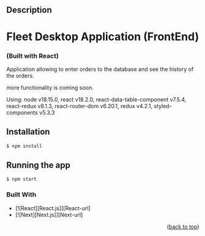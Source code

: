 ## Description

<h1>Fleet Desktop Application (FrontEnd)</h1>
<h3> (Built with React) </h3>


Application allowing to enter orders to the database and see the history of the orders.

more functionality is coming soon.

Using: 
 node v18.15.0,
 react v18.2.0, 
 react-data-table-component v7.5.4, 
 react-redux v8.1.3, 
 react-router-dom v6.20.1, redux v4.2.1, 
 styled-components v5.3.3


## Installation

```bash
$ npm install
```

## Running the app
```
$ npm start
```

### Built With

* [![React][React.js]][React-url]
* [![Next][Next.js]][Next-url]

<p align="right">(<a href="#readme-top">back to top</a>)</p>




